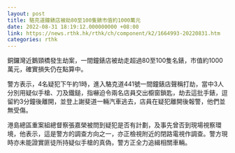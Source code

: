 ```yaml
---
layout: post
title: 駱克道鐘錶店被劫80至100隻錶市值約1000萬元
date: 2022-08-31 18:19:12.000000000 +08:00
link: https://news.rthk.hk/rthk/ch/component/k2/1664993-20220831.htm
categories: rthk
---
```


銅鑼灣近鵝頸橋發生劫案，一間鐘錶店被劫走超過80至100隻名錶，巿值約1000萬元，確實損失仍在點算中。

警方表示，4名疑犯下午約1時，進入駱克道441號一間鐘錶店聲稱打劫，當中3人分別用疑似手槍、刀及鐵鎚，指嚇迫令兩名店員交出櫥窗鎖匙，劫去這批手錶，逗留約3分鐘後離開，並登上謝斐道一輛汽車逃去，店員在疑犯離開後報警，他們並無受傷。

港島總區重案組總督察張嘉榮被問到疑犯是否有計劃，及事先曾否到現場視察環境，他表示，這是警方的調查方向之一，亦正檢視附近的閉路電視作調查。警方現時亦未能證實匪徒所持疑似手槍的真偽，警方正全力追緝相關車輛。
